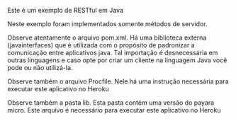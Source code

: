 Este é um exemplo de RESTful em Java

Neste exemplo foram implementados somente métodos de servidor.

Observe atentamente o arquivo pom.xml. Há uma biblioteca externa (javainterfaces) que é utilizada com o propósito de padronizar a comunicação entre aplicativos java. Tal importação é desnecessária em outras linguagens e caso opte por criar um cliente na linguagem Java você pode ou não utilizá-la.

Observe também o arquivo Procfile. Nele há uma instrução necessária para executar este aplicativo no Heroku

Observe também a pasta lib. Esta pasta contém uma versão do payara micro. Este arquivo é necessário para executar este aplicativo no Heroku
